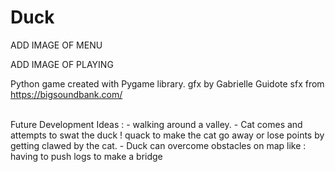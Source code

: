 # Duck

ADD IMAGE OF MENU

ADD IMAGE OF PLAYING

Python game created with Pygame library. 
gfx by Gabrielle Guidote
sfx from https://bigsoundbank.com/ 

<br /> 
Future Development Ideas : 
  - walking around a valley. 
  - Cat comes and attempts to swat the duck ! quack to make the cat go away or lose points by getting clawed by the cat.
  - Duck can overcome obstacles on map like : having to push logs to make a bridge
<br /> 
